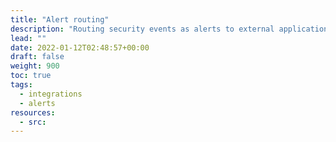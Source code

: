 ```yaml
---
title: "Alert routing"
description: "Routing security events as alerts to external applications."
lead: ""
date: 2022-01-12T02:48:57+00:00
draft: false
weight: 900
toc: true
tags:
  - integrations
  - alerts
resources:
  - src:
---
```


